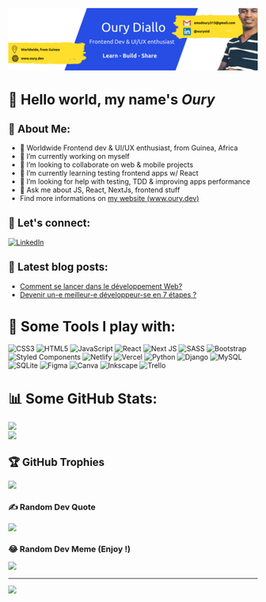 <div id="header" align="center">
  <img src="./linkedin_banner.png"/>
</div>

# 👋 Hello world, my name's <i>Oury</i>

## 💫 About Me:

- 📍 Worldwide Frontend dev & UI/UX enthusiast, from Guinea, Africa
- 🔭 I’m currently working on myself<br>
- 👯 I’m looking to collaborate on web & mobile projects<br>
- 🌱 I’m currently learning testing frontend apps w/ React<br>
- 🤝 I’m looking for help with testing, TDD & improving apps performance<br>
- 💬 Ask me about JS, React, NextJs, frontend stuff
- Find more informations on [my website (www.oury.dev)](https://www.oury.dev)

## 🤝 Let's connect:

[![LinkedIn](https://img.shields.io/badge/LinkedIn-%230077B5.svg?logo=linkedin&logoColor=white)](https://linkedin.com/in/ourystd)

## 📝 Latest blog posts:
- [Comment se lancer dans le développement Web?](https://www.kaherecode.com/tutorial/comment-se-lancer-dans-le-developpement-web) <br>
- [Devenir un-e meilleur-e développeur-se en 7 étapes ?](https://www.kaherecode.com/tutorial/devenir-un-e-meilleur-e-developpeur-se-en-7-etapes)

# 🧰 Some Tools I play with:

![CSS3](https://img.shields.io/badge/css3-%231572B6.svg?style=plastic&logo=css3&logoColor=white)
![HTML5](https://img.shields.io/badge/html5-%23E34F26.svg?style=plastic&logo=html5&logoColor=white)
![JavaScript](https://img.shields.io/badge/javascript-%23323330.svg?style=plastic&logo=javascript&logoColor=%23F7DF1E)
![React](https://img.shields.io/badge/react-%2320232a.svg?style=plastic&logo=react&logoColor=%2361DAFB)
![Next JS](https://img.shields.io/badge/Next-black?style=plastic&logo=next.js&logoColor=white)
![SASS](https://img.shields.io/badge/SASS-hotpink.svg?style=plastic&logo=SASS&logoColor=white)
![Bootstrap](https://img.shields.io/badge/bootstrap-%23563D7C.svg?style=plastic&logo=bootstrap&logoColor=white)
![Styled Components](https://img.shields.io/badge/styled--components-DB7093?style=plastic&logo=styled-components&logoColor=white)
![Netlify](https://img.shields.io/badge/netlify-%23000000.svg?style=plastic&logo=netlify&logoColor=#00C7B7)
![Vercel](https://img.shields.io/badge/vercel-%23000000.svg?style=plastic&logo=vercel&logoColor=white)
![Python](https://img.shields.io/badge/python-3670A0?style=plastic&logo=python&logoColor=ffdd54)
![Django](https://img.shields.io/badge/django-%23092E20.svg?style=plastic&logo=django&logoColor=white)
![MySQL](https://img.shields.io/badge/mysql-%2300f.svg?style=plastic&logo=mysql&logoColor=white)
![SQLite](https://img.shields.io/badge/sqlite-%2307405e.svg?style=plastic&logo=sqlite&logoColor=white)
![Figma](https://img.shields.io/badge/figma-%23F24E1E.svg?style=plastic&logo=figma&logoColor=white)
![Canva](https://img.shields.io/badge/Canva-%2300C4CC.svg?style=plastic&logo=Canva&logoColor=white)
![Inkscape](https://img.shields.io/badge/Inkscape-e0e0e0?style=plastic&logo=inkscape&logoColor=080A13)
![Trello](https://img.shields.io/badge/Trello-%23026AA7.svg?style=plastic&logo=Trello&logoColor=white)

# 📊 Some GitHub Stats:

![](https://github-readme-stats.vercel.app/api?username=ourystd&theme=dark&hide_border=false&include_all_commits=true&count_private=true)<br/>
![](https://github-readme-stats.vercel.app/api/top-langs/?username=ourystd&theme=dark&hide_border=false&include_all_commits=true&count_private=true&layout=compact)

## 🏆 GitHub Trophies

![](https://github-profile-trophy.vercel.app/?username=ourystd&theme=radical&no-frame=false&no-bg=false&margin-w=4)

### ✍️ Random Dev Quote

![](https://quotes-github-readme.vercel.app/api?type=horizontal&theme=radical)

### 😂 Random Dev Meme (Enjoy !)

<img src="https://random-memer.herokuapp.com/" width="512px"/>

---

[![](https://visitcount.itsvg.in/api?id=ourystd&icon=0&color=0)](https://visitcount.itsvg.in)
